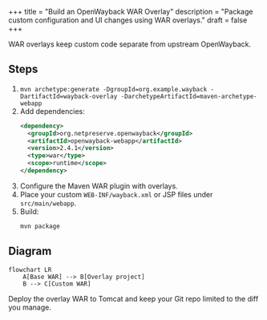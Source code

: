 +++
title = "Build an OpenWayback WAR Overlay"
description = "Package custom configuration and UI changes using WAR overlays."
draft = false
+++

<script type="application/ld+json">
{
  "@context": "https://schema.org",
  "@type": "FAQPage",
      "mainEntity": [{
    "@type": "Question",
    "@id": "https://wayback.dev/faq/openwayback-war-overlay",
    "name": "How do I create a WAR overlay for OpenWayback customisations?",
    "acceptedAnswer": {
      "@type": "Answer",
      "text": "Create a Maven webapp that depends on openwayback-webapp as an overlay, override files like wayback.xml, and build a new WAR with mvn package for deployment."
    }
  }]
}
</script>

WAR overlays keep custom code separate from upstream OpenWayback.

## Steps
1. `mvn archetype:generate -DgroupId=org.example.wayback -DartifactId=wayback-overlay -DarchetypeArtifactId=maven-archetype-webapp`
2. Add dependencies:
   ```xml
   <dependency>
     <groupId>org.netpreserve.openwayback</groupId>
     <artifactId>openwayback-webapp</artifactId>
     <version>2.4.1</version>
     <type>war</type>
     <scope>runtime</scope>
   </dependency>
   ```
3. Configure the Maven WAR plugin with overlays.
4. Place your custom `WEB-INF/wayback.xml` or JSP files under `src/main/webapp`.
5. Build:
   ```bash
   mvn package
   ```

## Diagram

```mermaid
flowchart LR
    A[Base WAR] --> B[Overlay project]
    B --> C[Custom WAR]
```

Deploy the overlay WAR to Tomcat and keep your Git repo limited to the diff you manage.

